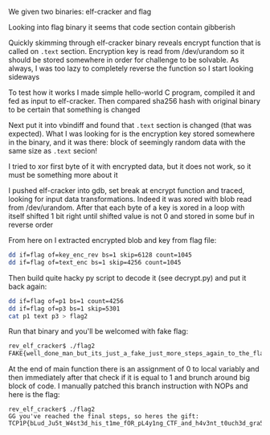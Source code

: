 We given two binaries: elf-cracker and flag

Looking into flag binary it seems that code section contain gibberish

Quickly skimming through elf-cracker binary reveals encrypt function that is called on `.text` section. Encryption key is read from /dev/urandom so it should be stored somewhere in order for challenge to be solvable. As always, I was too lazy to completely reverse the function so I start looking sideways

To test how it works I made simple hello-world C program, compiled it and fed as input to elf-cracker. Then compared sha256 hash with original binary to be certain that something is changed

Next put it into vbindiff and found that `.text` section is changed (that was expected). What I was looking for is the encryption key stored somewhere in the binary, and it was there: block of seemingly random data with the same size as `.text` secion!

I tried to xor first byte of it with encrypted data, but it does not work, so it must be something more about it

I pushed elf-cracker into gdb, set break at encrypt function and traced, looking for input data transformations. Indeed it was xored with blob read from /dev/urandom. After that each byte of a key is xored in a loop with itself shifted 1 bit right until shifted value is not 0 and stored in some buf in reverse order

From here on I extracted encrypted blob and key from flag file:

```sh
dd if=flag of=key_enc_rev bs=1 skip=6128 count=1045
dd if=flag of=text_enc bs=1 skip=4256 count=1045
```

Then build quite hacky py script to decode it (see decrypt.py) and put it back again:

```sh
dd if=flag of=p1 bs=1 count=4256
dd if=flag of=p3 bs=1 skip=5301
cat p1 text p3 > flag2
```

Run that binary and you'll be welcomed with fake flag:

```sh
rev_elf_cracker$ ./flag2
FAKE{well_done_man_but_its_just_a_fake_just_more_steps_again_to_the_flag_letgoo_ganbatte_朗}
```

At the end of main function there is an assignment of 0 to local variably and then immediately after that check if it is equal to 1 and brunch around big block of code. I manually patched this branch instruction with NOPs and here is the flag:

```
rev_elf_cracker$ ./flag2
GG you've reached the final steps, so heres the gift: TCP1P{bLud_Ju5t_W4st3d_his_t1me_fOR_pL4y1ng_CTF_and_h4v3nt_t0uch3d_gra55_f0r_A_W33k}
```